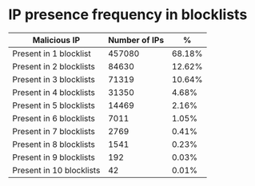 # IP presence frequency in blocklists
| Malicious IP | Number of IPs | % |
|----|----|----|
| Present in 1 blocklist | 457080 | 68.18% |
| Present in 2 blocklists | 84630 | 12.62% |
| Present in 3 blocklists | 71319 | 10.64% |
| Present in 4 blocklists | 31350 | 4.68% |
| Present in 5 blocklists | 14469 | 2.16% |
| Present in 6 blocklists | 7011 | 1.05% |
| Present in 7 blocklists | 2769 | 0.41% |
| Present in 8 blocklists | 1541 | 0.23% |
| Present in 9 blocklists | 192 | 0.03% |
| Present in 10 blocklists | 42 | 0.01% |
